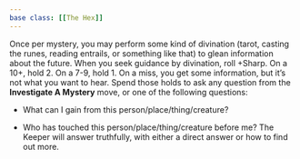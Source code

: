 ```yaml
---
base class: [[The Hex]]
---
```

Once per mystery, you may perform some kind of divination (tarot, casting the runes, reading entrails, or something like that) to glean information about the future. When you seek guidance by divination, roll +Sharp. On a 10+, hold 2. On a 7-9, hold 1. On a miss, you get some information, but it’s not what you want to hear. Spend those holds to ask any question from the **Investigate A Mystery** move, or one of the following questions:
- What can I gain from this person/place/thing/creature?

- Who has touched this person/place/thing/creature before me? The Keeper will answer truthfully, with either a direct answer or how to find out more.

